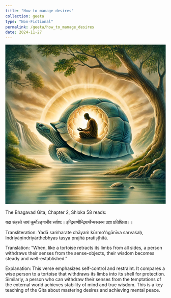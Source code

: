 ```yaml
---
title: "How to manage desires"
collection: geeta
type: "Non-Fictional"
permalink: /geeta/how_to_manage_desires
date: 2024-11-27
---
```


[<img src="../images/shlok_2_58.webp" width="1000" height="500"/>](../images/shlok_2_58.webp)

The Bhagavad Gita, Chapter 2, Shloka 58 reads:

यदा संहरते चायं कूर्मोऽङ्गानीव सर्वश:।
इन्द्रियाणीन्द्रियार्थेभ्यस्तस्य प्रज्ञा प्रतिष्ठिता।।

Transliteration:
Yadā saṁharate chāyaṁ kūrmo'ṅgānīva sarvaśaḥ,
Indriyāṇīndriyārthebhyas tasya prajñā pratiṣṭhitā.

Translation:
"When, like a tortoise retracts its limbs from all sides, a person withdraws their senses from the sense-objects, their wisdom becomes steady and well-established."

Explanation:
This verse emphasizes self-control and restraint. It compares a wise person to a tortoise that withdraws its limbs into its shell for protection. Similarly, a person who can withdraw their senses from the temptations of the external world achieves stability of mind and true wisdom. This is a key teaching of the Gita about mastering desires and achieving mental peace.
